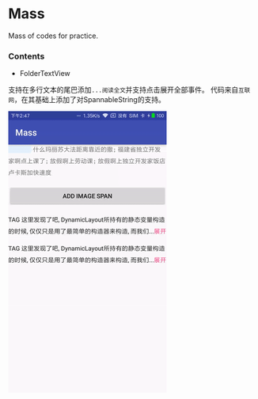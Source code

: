 # Mass
Mass of codes for practice.

### Contents
- FolderTextView

支持在多行文本的尾巴添加`...阅读全文`并支持点击展开全部事件。
代码来自`互联网`，在其基础上添加了对SpannableString的支持。

![FolderTextView](https://github.com/Smeiling/Mass/blob/master/screenshots/foldertextviewgif.gif)
